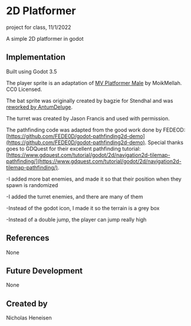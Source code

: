 # 2D Platformer
project for class, 11/1/2022

A simple 2D platformer in godot

## Implementation

Built using Godot 3.5

The player sprite is an adaptation of [MV Platformer Male](https://opengameart.org/content/mv-platformer-male-32x64) by MoikMellah. CC0 Licensed.

The bat sprite was originally created by bagzie for Stendhal and was [reworked by AntumDeluge](https://opengameart.org/content/bat-rework). 

The turret was created by Jason Francis and used with permission.

The pathfinding code was adapted from the good work done by FEDEOD: [https://github.com/FEDE0D/godot-pathfinding2d-demo](https://github.com/FEDE0D/godot-pathfinding2d-demo). Special thanks goes to GDQuest for their excellent pathfinding tutorial: [https://www.gdquest.com/tutorial/godot/2d/navigation2d-tilemap-pathfinding/](https://www.gdquest.com/tutorial/godot/2d/navigation2d-tilemap-pathfinding/).

-I added more bat enemies, and made it so that their position when they spawn is randomized

-I added the turret enemies, and there are many of them

-Instead of the godot icon, I made it so the terrain is a grey box

-Instead of a double jump, the player can jump really high

## References

None

## Future Development

None

## Created by 

Nicholas Heneisen
